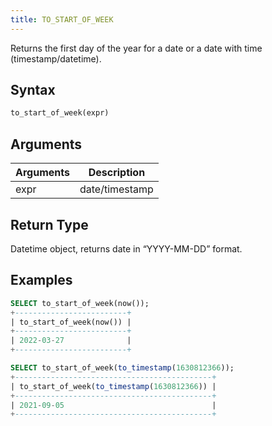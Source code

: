 ```yaml
---
title: TO_START_OF_WEEK
---
```


Returns the first day of the year for a date or a date with time (timestamp/datetime).

## Syntax

```sql
to_start_of_week(expr)
```

## Arguments

| Arguments   | Description |
| ----------- | ----------- |
| expr | date/timestamp |

## Return Type

Datetime object, returns date in “YYYY-MM-DD” format.

## Examples

```sql
SELECT to_start_of_week(now());
+-------------------------+
| to_start_of_week(now()) |
+-------------------------+
| 2022-03-27              |
+-------------------------+

SELECT to_start_of_week(to_timestamp(1630812366));
+--------------------------------------------+
| to_start_of_week(to_timestamp(1630812366)) |
+--------------------------------------------+
| 2021-09-05                                 |
+--------------------------------------------+
```
